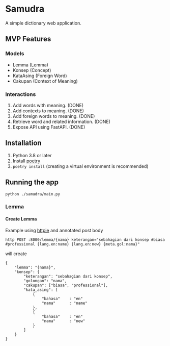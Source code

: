 # Samudra

A simple dictionary web application.

## MVP Features

### Models

- Lemma (Lemma)
- Konsep (Concept)
- KataAsing (Foreign Word)
- Cakupan (Context of Meaning)

### Interactions

1. Add words with meaning. (DONE)
2. Add contexts to meaning. (DONE)
3. Add foreign words to meaning. (DONE)
4. Retrieve word and related information. (DONE)
5. Expose API using FastAPI. (DONE)

## Installation

1. Python 3.8 or later
2. Install [poetry](https://python-poetry.org/docs/)
3. `poetry install` (creating a virtual environment is recommended)

## Running the app

`python ./samudra/main.py`

### Lemma

#### Create Lemma

Example using [httpie](www.httpie.io) and annotated post body

```
http POST :8000/lemma/{nama} keterangan="sebahagian dari konsep #biasa #professional {lang.en:name} {lang.en:new} {meta.gol:nama}"
```

will create

```
{
    "lemma": "{nama}",
    "konsep": {
        "keterangan": "sebahagian dari konsep",
        "golongan": "nama",
        "cakupan": ["biasa", "professional"],
        "kata_asing": [
            {
                "bahasa"    : "en"
                "nama"      : "name"
            },
            {
                "bahasa"    : "en"
                "nama"      : "new"
            }
        ]
    }
}
```